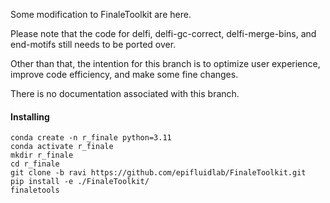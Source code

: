 Some modification to FinaleToolkit are here. 

Please note that the code for delfi, delfi-gc-correct, delfi-merge-bins, and end-motifs still needs to be ported over.

Other than that, the intention for this branch is to optimize user experience, improve code efficiency, and make some fine changes. 

There is no documentation associated with this branch.

#### Installing
```
conda create -n r_finale python=3.11
conda activate r_finale
mkdir r_finale
cd r_finale
git clone -b ravi https://github.com/epifluidlab/FinaleToolkit.git
pip install -e ./FinaleToolkit/
finaletools
```
